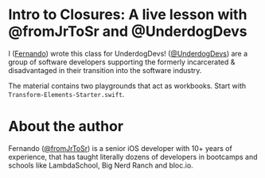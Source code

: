 # Intro to Closures: A live lesson with @fromJrToSr and @UnderdogDevs

I ([Fernando](https://twitter.com/fromjrtosr)) wrote this class for UnderdogDevs! ([@UnderdogDevs](https://twitter.com/UnderdogDevs)) are a group of software developers supporting the formerly incarcerated & disadvantaged in their transition into the software industry.

The material contains two playgrounds that act as workbooks. Start with `Transform-Elements-Starter.swift`.

# About the author
Fernando ([@fromJrToSr](https://twitter.com/fromjrtosr)) is a senior iOS developer with 10+ years of experience, that has taught literally dozens of developers in bootcamps and schools like LambdaSchool, Big Nerd Ranch and bloc.io. 
